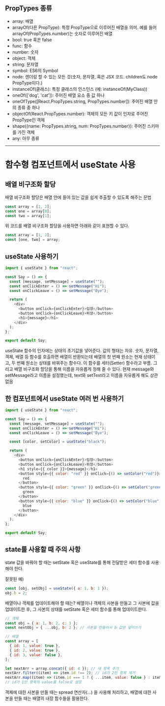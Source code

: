## PropTypes 종류

- array: 배열
- arrayOf(다른 PropType): 특정 PropType으로 이루어진 배열을 의미. 예를 들어 arrayOf(PropTypes.number)는 숫자로 이루어진 배열
- bool: true 혹은 false
- func: 함수
- number: 숫자
- object: 객체
- string: 문자열
- symbol: ES6의 Symbol
- node: 렌더링 할 수 있는 모든 것(숫자, 문자열, 혹은 JSX 코드. children도 node PropType이다.)
- instanceOf(클래스): 특정 클래스의 인스턴스 (예: instanceOf(MyClass))
- oneOf(['dog', 'cat']): 주어진 배열 요소 중 값 하나
- oneOfType([React.PropTypes.string, PropTypes.number]): 주어진 배열 안의 종류 중 하나
- objectOf(React.PropTypes.number): 객체의 모든 키 값이 인자로 주어진 PropType인 객체
- shape({name: PropTypes.string, num: PropTypes.number}): 주어진 스키마를 가진 객체
- any: 아무 종류

---

# 함수형 컴포넌트에서 useState 사용

## 배열 비구조화 할당

배열 비구조화 할당은 배열 안에 들어 있는 값을 쉽게 추출할 수 있도록 해주는 문법

```js
const array = [1, 2];
const one = array[0];
const two = array[1];
```

위 코드를 배열 비구조화 할당을 사용하면 아래와 같이 표현할 수 있다.

```js
const array = [1, 2];
const [one, two] = array;
```

## useState 사용하기

```js
import { useState } from "react";

const Say = () => {
  const [message, setMessage] = useState("");
  const onClickEnter = () => setMessage("Hi");
  const onClickLeave = () => setMessage("Bye");

  return (
    <div>
      <button onClick={onClickEnter}>입장</button>
      <button onClick={onClickLeave}>퇴장</button>
      <h1>{message}</h1>
    </div>
  );
};

export default Say;
```

useState 함수의 인자에는 상태의 초기값을 넣어준다. 값의 형태는 자유. 숫자, 문자열, 객체, 배열 등
함수를 호출하면 배열이 반환되는데 배열의 첫 번째 원소는 현재 상태이고, 두 번째 원소는 상태를 바꿔주는 함수다. 이 함수를 세터(Setter) 함수라고 부름. 그리고 배열 비구조화 할당을 통해 이름을 자유롭게 정해 줄 수 있다. 현재 message와 setMessage라고 이름을 설정했는데, text와 setText라고 이름을 자유롭게 해도 상관없음

## 한 컴포넌트에서 useState 여러 번 사용하기

```js
import { useState } from "react";

const Say = () => {
  const [message, setMessage] = useState("");
  const onClickEnter = () => setMessage("Hi");
  const onClickLeave = () => setMessage("Bye");

  const [color, setColor] = useState("black");

  return (
    <div>
      <button onClick={onClickEnter}>입장</button>
      <button onClick={onClickLeave}>퇴장</button>
      <h1 style={{ color }}>{message}</h1>
      <button style={{ color: "red" }} onClick={() => setColor("red")}>
        red
      </button>
      <button style={{ color: "green" }} onClick={() => setColor("green")}>
        green
      </button>
      <button style={{ color: "blue" }} onClick={() => setColor("blue")}>
        blue
      </button>
    </div>
  );
};

export default Say;
```

## state를 사용할 때 주의 사항

state 값을 바꿔야 할 때는 setState 혹은 useState를 통해 전달받은 세터 함수를 사용해야 한다.

잘못된 예)

```js
const [obj, setObj] = useState({ a: 1, b: 1 });
obj.b = 2;
```

배열이나 객체를 업데이트해야 할 때는?
배열이나 객체의 사본을 만들고 그 사본에 값을 업데이트한 후, 그 사본의 상태를 setState 혹은 세터 함수를 통해 업데이트한다.

```js
// 객체
const obj = { a: 1, b: 2, c: 3 };
const nextObj = { ...obj, b: 2 }; // 사본을 만들어서 b 값만 덮어쓰기

// 배열
const array = [
  { id: 1, value: true },
  { id: 2, value: true },
  { id: 3, value: false },
];

let nextArr = array.concat({ id: 4 }); // 새 항목 추가
nextArr.filter((item) => item.id !== 2); // id가 2인 항목 제거
nextArr.map((item) => (item.id === 1 ? { ...item, value: false } : item));
// id가 1인 항목의 value를 false로 설정
```

객체에 대한 사본을 만들 때는 spread 연산자(...) 을 사용해 처리하고, 배열에 대한 사본을 만들 때는 배열의 내장 함수들을 활용한다.
